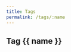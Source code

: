 ```yaml
---
title: Tags
permalink: /tags/:name
---
```

<div class="section-title col-md-12 mt-4">
	<h2 id="{{ name | replace: " ","-" }}">Tag <span class="text-capitalize">{{ name }}</span></h2>
</div>

